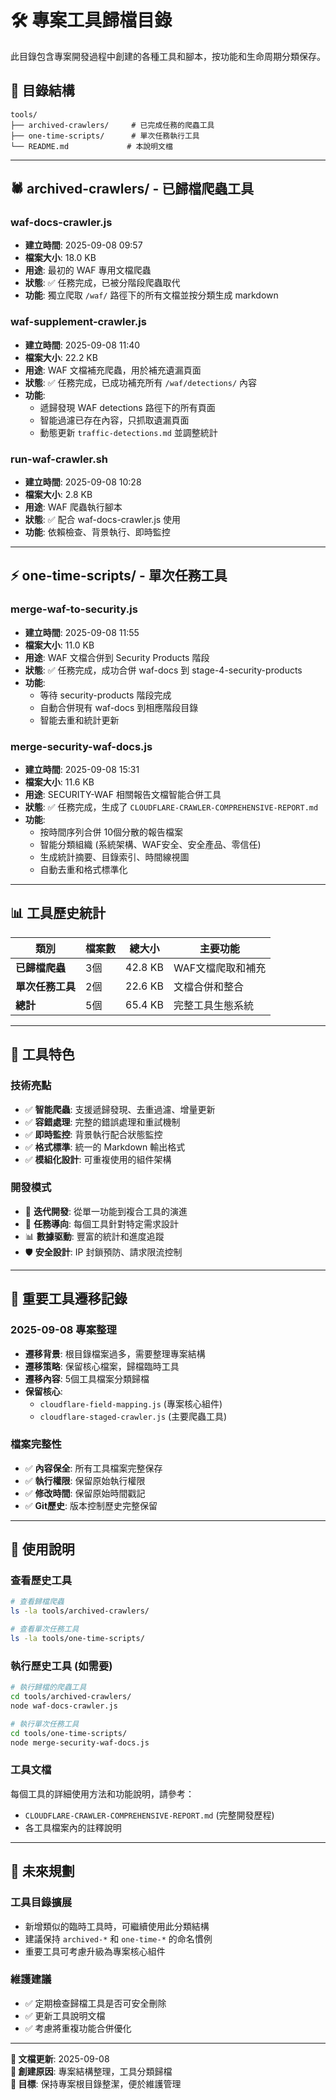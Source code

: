 # 🛠️ 專案工具歸檔目錄

此目錄包含專案開發過程中創建的各種工具和腳本，按功能和生命周期分類保存。

## 📂 目錄結構

```
tools/
├── archived-crawlers/     # 已完成任務的爬蟲工具
├── one-time-scripts/      # 單次任務執行工具
└── README.md             # 本說明文檔
```

---

## 🕷️ archived-crawlers/ - 已歸檔爬蟲工具

### **waf-docs-crawler.js**
- **建立時間**: 2025-09-08 09:57
- **檔案大小**: 18.0 KB
- **用途**: 最初的 WAF 專用文檔爬蟲
- **狀態**: ✅ 任務完成，已被分階段爬蟲取代
- **功能**: 獨立爬取 `/waf/` 路徑下的所有文檔並按分類生成 markdown

### **waf-supplement-crawler.js**
- **建立時間**: 2025-09-08 11:40
- **檔案大小**: 22.2 KB
- **用途**: WAF 文檔補充爬蟲，用於補充遺漏頁面
- **狀態**: ✅ 任務完成，已成功補充所有 `/waf/detections/` 內容
- **功能**: 
  - 遞歸發現 WAF detections 路徑下的所有頁面
  - 智能過濾已存在內容，只抓取遺漏頁面
  - 動態更新 `traffic-detections.md` 並調整統計

### **run-waf-crawler.sh**
- **建立時間**: 2025-09-08 10:28  
- **檔案大小**: 2.8 KB
- **用途**: WAF 爬蟲執行腳本
- **狀態**: ✅ 配合 waf-docs-crawler.js 使用
- **功能**: 依賴檢查、背景執行、即時監控

---

## ⚡ one-time-scripts/ - 單次任務工具

### **merge-waf-to-security.js**
- **建立時間**: 2025-09-08 11:55
- **檔案大小**: 11.0 KB  
- **用途**: WAF 文檔合併到 Security Products 階段
- **狀態**: ✅ 任務完成，成功合併 waf-docs 到 stage-4-security-products
- **功能**: 
  - 等待 security-products 階段完成
  - 自動合併現有 waf-docs 到相應階段目錄
  - 智能去重和統計更新

### **merge-security-waf-docs.js**
- **建立時間**: 2025-09-08 15:31
- **檔案大小**: 11.6 KB
- **用途**: SECURITY-WAF 相關報告文檔智能合併工具
- **狀態**: ✅ 任務完成，生成了 `CLOUDFLARE-CRAWLER-COMPREHENSIVE-REPORT.md`
- **功能**:
  - 按時間序列合併 10個分散的報告檔案
  - 智能分類組織 (系統架構、WAF安全、安全產品、零信任)
  - 生成統計摘要、目錄索引、時間線視圖
  - 自動去重和格式標準化

---

## 📊 工具歷史統計

| 類別 | 檔案數 | 總大小 | 主要功能 |
|------|-------|-------|---------|
| **已歸檔爬蟲** | 3個 | 42.8 KB | WAF文檔爬取和補充 |
| **單次任務工具** | 2個 | 22.6 KB | 文檔合併和整合 |
| **總計** | 5個 | 65.4 KB | 完整工具生態系統 |

---

## 🔧 工具特色

### **技術亮點**
- ✅ **智能爬蟲**: 支援遞歸發現、去重過濾、增量更新
- ✅ **容錯處理**: 完整的錯誤處理和重試機制
- ✅ **即時監控**: 背景執行配合狀態監控
- ✅ **格式標準**: 統一的 Markdown 輸出格式
- ✅ **模組化設計**: 可重複使用的組件架構

### **開發模式**
- 🔄 **迭代開發**: 從單一功能到複合工具的演進
- 🎯 **任務導向**: 每個工具針對特定需求設計
- 📊 **數據驱動**: 豐富的統計和進度追蹤
- 🛡️ **安全設計**: IP 封鎖預防、請求限流控制

---

## 🚀 重要工具遷移記錄

### **2025-09-08 專案整理**
- **遷移背景**: 根目錄檔案過多，需要整理專案結構
- **遷移策略**: 保留核心檔案，歸檔臨時工具
- **遷移內容**: 5個工具檔案分類歸檔
- **保留核心**: 
  - `cloudflare-field-mapping.js` (專案核心組件)
  - `cloudflare-staged-crawler.js` (主要爬蟲工具)

### **檔案完整性**
- ✅ **內容保全**: 所有工具檔案完整保存
- ✅ **執行權限**: 保留原始執行權限
- ✅ **修改時間**: 保留原始時間戳記
- ✅ **Git歷史**: 版本控制歷史完整保留

---

## 📝 使用說明

### **查看歷史工具**
```bash
# 查看歸檔爬蟲
ls -la tools/archived-crawlers/

# 查看單次任務工具  
ls -la tools/one-time-scripts/
```

### **執行歷史工具 (如需要)**
```bash
# 執行歸檔的爬蟲工具
cd tools/archived-crawlers/
node waf-docs-crawler.js

# 執行單次任務工具
cd tools/one-time-scripts/  
node merge-security-waf-docs.js
```

### **工具文檔**
每個工具的詳細使用方法和功能說明，請參考：
- `CLOUDFLARE-CRAWLER-COMPREHENSIVE-REPORT.md` (完整開發歷程)
- 各工具檔案內的註釋說明

---

## 🎯 未來規劃

### **工具目錄擴展**
- 新增類似的臨時工具時，可繼續使用此分類結構
- 建議保持 `archived-*` 和 `one-time-*` 的命名慣例
- 重要工具可考慮升級為專案核心組件

### **維護建議**
- ✅ 定期檢查歸檔工具是否可安全刪除
- ✅ 更新工具說明文檔
- ✅ 考慮將重複功能合併優化

---

**📅 文檔更新**: 2025-09-08  
**📝 創建原因**: 專案結構整理，工具分類歸檔  
**🎯 目標**: 保持專案根目錄整潔，便於維護管理
